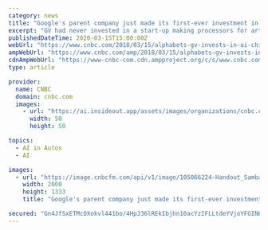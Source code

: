 ```yaml
---
category: news
title: "Google's parent company just made its first-ever investment in an A.I. chip start-up"
excerpt: "GV had never invested in a start-up making processors for artificial intelligence ... special features in its consumer products, while Waymo relies on AI for autonomous driving."
publishedDateTime: 2020-03-15T15:00:00Z
webUrl: "https://www.cnbc.com/2018/03/15/alphabets-gv-invests-in-ai-chip-startup-sambanova.html"
ampWebUrl: "https://www.cnbc.com/amp/2018/03/15/alphabets-gv-invests-in-ai-chip-startup-sambanova.html"
cdnAmpWebUrl: "https://www-cnbc-com.cdn.ampproject.org/c/s/www.cnbc.com/amp/2018/03/15/alphabets-gv-invests-in-ai-chip-startup-sambanova.html"
type: article

provider:
  name: CNBC
  domain: cnbc.com
  images:
    - url: "https://ai.insideout.app/assets/images/organizations/cnbc.com-50x50.jpg"
      width: 50
      height: 50

topics:
  - AI in Autos
  - AI

images:
  - url: "https://image.cnbcfm.com/api/v1/image/105066224-Handout_SambaNova_Systems.jpeg?v=1529477748"
    width: 2000
    height: 1333
    title: "Google's parent company just made its first-ever investment in an A.I. chip start-up"

secured: "Gn4JfSxETMcOXokvl441bo/4HpJ36lREkIbjhn10acYzIFLLtdeYVjoYFGINHlvLiUd0Z0iP/TMMJJgSNA33XBdc2UiZSB1zRjea/6zMFiKVf37hFUueqTixN4ycSI4zPdrJO1Pm3r5Aw9BUaws+ovYiXJAvF3SWTqomo3saVF1i6mDxRYiHCX6Vu7yq4jdFGldfMvrqUmRVz1TGzSosKfECKS7NMirUG8qcRliGvsV4VqLoKAzH1KDVziExNsnbI8ajOPsHcR21JXgjsiawIr+16Id//TrfMWXk2ZEPo7y2QG2edvTJBpSvRHbQVaKW;sC3YxuGf0b/fQNZw6p8DPA=="
---
```


